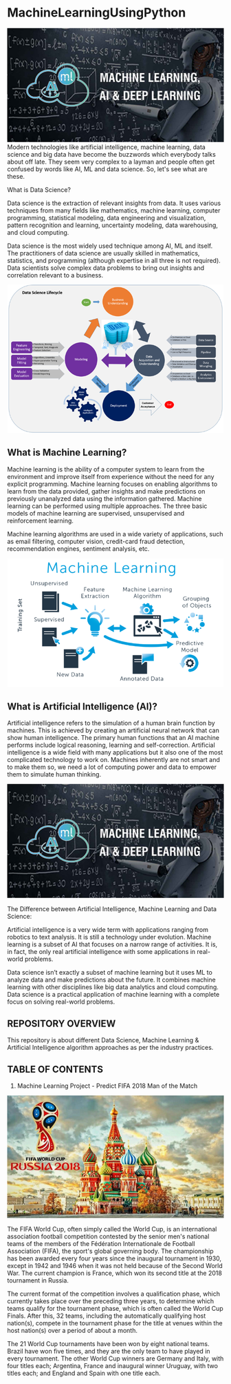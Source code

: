 # MachineLearningUsingPython
![image.jpg](Images/Machine-Learning-AI-Deep-Learning-Training-1.jpg)
Modern technologies like artificial intelligence, machine learning, data science and big data have become the buzzwords which everybody talks about off late. They seem very complex to a layman and people often get confused by words like AI, ML and data science. So, let's see what are these.

What is Data Science?

Data science is the extraction of relevant insights from data. It uses various techniques from many fields like mathematics, machine learning, computer programming, statistical modeling, data engineering and visualization, pattern recognition and learning, uncertainty modeling, data warehousing, and cloud computing.

Data science is the most widely used technique among AI, ML and itself. The practitioners of data science are usually skilled in mathematics, statistics, and programming (although expertise in all three is not required). Data scientists solve complex data problems to bring out insights and correlation relevant to a business. 

![image.jpg](Images/Datasciencelifecycle.png)

## What is Machine Learning?

Machine learning is the ability of a computer system to learn from the environment and improve itself from experience without the need for any explicit programming. Machine learning focuses on enabling algorithms to learn from the data provided, gather insights and make predictions on previously unanalyzed data using the information gathered. Machine learning can be performed using multiple approaches. The three basic models of machine learning are supervised, unsupervised and reinforcement learning.

Machine learning algorithms are used in a wide variety of applications, such as email filtering, computer vision, credit-card fraud detection, recommendation engines, sentiment analysis, etc. 

![image.jpg](Images/machine-learning.png)


## What is Artificial Intelligence (AI)?

Artificial intelligence refers to the simulation of a human brain function by machines. This is achieved by creating an artificial neural network that can show human intelligence. The primary human functions that an AI machine performs include logical reasoning, learning and self-correction. Artificial intelligence is a wide field with many applications but it also one of the most complicated technology to work on. Machines inherently are not smart and to make them so, we need a lot of computing power and data to empower them to simulate human thinking. 

![image.jpg](Images/Machine-Learning-AI-Deep-Learning-Training-1.jpg)

The Difference between Artificial Intelligence, Machine Learning and Data Science:

Artificial intelligence is a very wide term with applications ranging from robotics to text analysis. It is still a technology under evolution. Machine learning is a subset of AI that focuses on a narrow range of activities. It is, in fact, the only real artificial intelligence with some applications in real-world problems.

Data science isn’t exactly a subset of machine learning but it uses ML to analyze data and make predictions about the future. It combines machine learning with other disciplines like big data analytics and cloud computing. Data science is a practical application of machine learning with a complete focus on solving real-world problems. 


## REPOSITORY OVERVIEW
This repository is about different Data Science, Machine Learning & Artificial Intelligence algorithm approaches as per the industry practices.

## TABLE OF CONTENTS
1. Machine Learning Project - Predict FIFA 2018 Man of the Match

![image.jpg](Images/Capture.PNG)

The FIFA World Cup, often simply called the World Cup, is an international association football competition contested by the senior men's national teams of the members of the Fédération Internationale de Football Association (FIFA), the sport's global governing body. The championship has been awarded every four years since the inaugural tournament in 1930, except in 1942 and 1946 when it was not held because of the Second World War. The current champion is France, which won its second title at the 2018 tournament in Russia.

The current format of the competition involves a qualification phase, which currently takes place over the preceding three years, to determine which teams qualify for the tournament phase, which is often called the World Cup Finals. After this, 32 teams, including the automatically qualifying host nation(s), compete in the tournament phase for the title at venues within the host nation(s) over a period of about a month.

The 21 World Cup tournaments have been won by eight national teams. Brazil have won five times, and they are the only team to have played in every tournament. The other World Cup winners are Germany and Italy, with four titles each; Argentina, France and inaugural winner Uruguay, with two titles each; and England and Spain with one title each.
